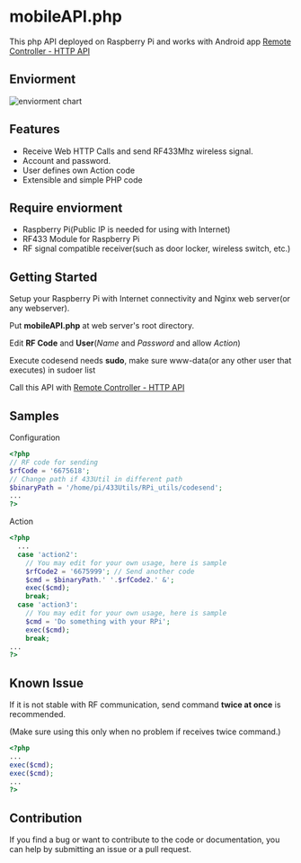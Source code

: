 # mobileAPI.php

This php API deployed on Raspberry Pi and works with Android app [Remote Controller - HTTP API](https://play.google.com/store/apps/details?id=biz.tedc.unlocker)

## Enviorment

![enviorment chart](https://cloud.githubusercontent.com/assets/7614818/21448596/91189216-c91f-11e6-9674-0f5946f59978.png)

## Features

- Receive Web HTTP Calls and send RF433Mhz wireless signal.
- Account and password.
- User defines own Action code
- Extensible and simple PHP code

## Require enviorment

- Raspberry Pi(Public IP is needed for using with Internet)
- RF433 Module for Raspberry Pi
- RF signal compatible receiver(such as door locker, wireless switch, etc.)

## Getting Started

Setup your Raspberry Pi with Internet connectivity and Nginx web server(or any webserver).

Put **mobileAPI.php** at web server's root directory.

Edit **RF Code** and **User**(*Name* and *Password* and allow *Action*)

Execute codesend needs **sudo**, make sure www-data(or any other user that executes) in sudoer list

Call this API with [Remote Controller - HTTP API](https://play.google.com/store/apps/details?id=biz.tedc.unlocker)

## Samples

Configuration
```php
<?php
// RF code for sending
$rfCode = '6675618';
// Change path if 433Util in different path
$binaryPath = '/home/pi/433Utils/RPi_utils/codesend';
...
?>
```

Action
```php
<?php
  ...
  case 'action2':
    // You may edit for your own usage, here is sample
    $rfCode2 = '6675999'; // Send another code
    $cmd = $binaryPath.' '.$rfCode2.' &';
    exec($cmd);
    break;
  case 'action3':
    // You may edit for your own usage, here is sample
    $cmd = 'Do something with your RPi';
    exec($cmd);
    break;
...
?>
```

## Known Issue

If it is not stable with RF communication, send command **twice at once** is recommended.

(Make sure using this only when no problem if receives twice command.)

```php
<?php
...
exec($cmd);
exec($cmd);
...
?>
```

## Contribution

If you find a bug or want to contribute to the code or documentation, you can help by submitting an issue or a pull request.